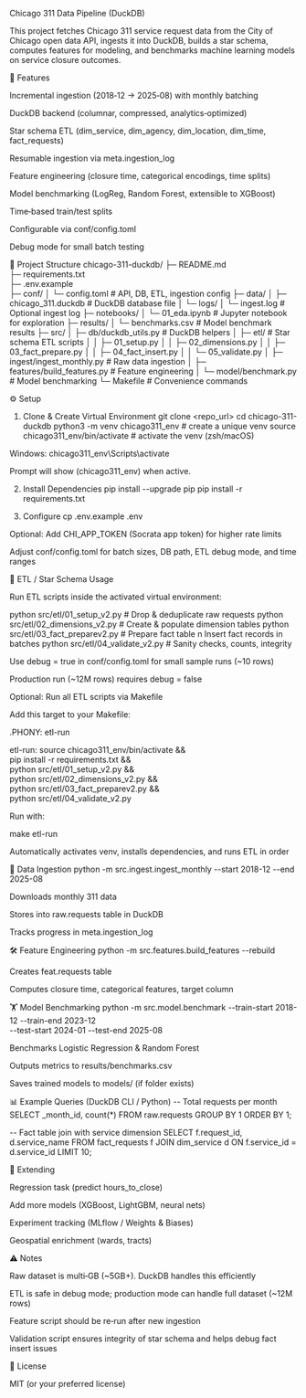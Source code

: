Chicago 311 Data Pipeline (DuckDB)

This project fetches Chicago 311 service request data from the City of Chicago open data API, ingests it into DuckDB, builds a star schema, computes features for modeling, and benchmarks machine learning models on service closure outcomes.

🚀 Features

Incremental ingestion (2018‑12 → 2025‑08) with monthly batching

DuckDB backend (columnar, compressed, analytics‑optimized)

Star schema ETL (dim_service, dim_agency, dim_location, dim_time, fact_requests)

Resumable ingestion via meta.ingestion_log

Feature engineering (closure time, categorical encodings, time splits)

Model benchmarking (LogReg, Random Forest, extensible to XGBoost)

Time‑based train/test splits

Configurable via conf/config.toml

Debug mode for small batch testing

📂 Project Structure
chicago-311-duckdb/
├─ README.md                  
├─ requirements.txt           
├─ .env.example               
├─ conf/
│  └─ config.toml             # API, DB, ETL, ingestion config
├─ data/
│  ├─ chicago_311.duckdb      # DuckDB database file
│  └─ logs/
│     └─ ingest.log           # Optional ingest log
├─ notebooks/
│  └─ 01_eda.ipynb            # Jupyter notebook for exploration
├─ results/
│  └─ benchmarks.csv          # Model benchmark results
├─ src/
│  ├─ db/duckdb_utils.py      # DuckDB helpers
│  ├─ etl/                     # Star schema ETL scripts
│  │  ├─ 01_setup.py
│  │  ├─ 02_dimensions.py
│  │  ├─ 03_fact_prepare.py
│  │  ├─ 04_fact_insert.py
│  │  └─ 05_validate.py
│  ├─ ingest/ingest_monthly.py # Raw data ingestion
│  ├─ features/build_features.py # Feature engineering
│  └─ model/benchmark.py      # Model benchmarking
└─ Makefile                   # Convenience commands

⚙️ Setup
1. Clone & Create Virtual Environment
git clone <repo_url>
cd chicago-311-duckdb
python3 -m venv chicago311_env        # create a unique venv
source chicago311_env/bin/activate    # activate the venv (zsh/macOS)


Windows: chicago311_env\Scripts\activate

Prompt will show (chicago311_env) when active.

2. Install Dependencies
pip install --upgrade pip
pip install -r requirements.txt

3. Configure
cp .env.example .env


Optional: Add CHI_APP_TOKEN (Socrata app token) for higher rate limits

Adjust conf/config.toml for batch sizes, DB path, ETL debug mode, and time ranges

🔄 ETL / Star Schema Usage

Run ETL scripts inside the activated virtual environment:

python src/etl/01_setup_v2.py       # Drop & deduplicate raw requests
python src/etl/02_dimensions_v2.py  # Create & populate dimension tables
python src/etl/03_fact_preparev2.py # Prepare fact table  n Insert fact records in batches
python src/etl/04_validate_v2.py    # Sanity checks, counts, integrity


Use debug = true in conf/config.toml for small sample runs (~10 rows)

Production run (~12M rows) requires debug = false

Optional: Run all ETL scripts via Makefile

Add this target to your Makefile:

.PHONY: etl-run

etl-run:
	source chicago311_env/bin/activate && \
	pip install -r requirements.txt && \
	python src/etl/01_setup_v2.py && \
	python src/etl/02_dimensions_v2.py && \
	python src/etl/03_fact_preparev2.py && \
	python src/etl/04_validate_v2.py


Run with:

make etl-run


Automatically activates venv, installs dependencies, and runs ETL in order

🔄 Data Ingestion
python -m src.ingest.ingest_monthly --start 2018-12 --end 2025-08


Downloads monthly 311 data

Stores into raw.requests table in DuckDB

Tracks progress in meta.ingestion_log

🛠 Feature Engineering
python -m src.features.build_features --rebuild


Creates feat.requests table

Computes closure time, categorical features, target column

🏋️ Model Benchmarking
python -m src.model.benchmark --train-start 2018-12 --train-end 2023-12 \
                              --test-start 2024-01 --test-end 2025-08


Benchmarks Logistic Regression & Random Forest

Outputs metrics to results/benchmarks.csv

Saves trained models to models/ (if folder exists)

📊 Example Queries (DuckDB CLI / Python)
-- Total requests per month
SELECT _month_id, count(*) FROM raw.requests GROUP BY 1 ORDER BY 1;

-- Fact table join with service dimension
SELECT f.request_id, d.service_name
FROM fact_requests f
JOIN dim_service d ON f.service_id = d.service_id
LIMIT 10;

🧩 Extending

Regression task (predict hours_to_close)

Add more models (XGBoost, LightGBM, neural nets)

Experiment tracking (MLflow / Weights & Biases)

Geospatial enrichment (wards, tracts)

⚠️ Notes

Raw dataset is multi‑GB (~5GB+). DuckDB handles this efficiently

ETL is safe in debug mode; production mode can handle full dataset (~12M rows)

Feature script should be re‑run after new ingestion

Validation script ensures integrity of star schema and helps debug fact insert issues

📜 License

MIT (or your preferred license)